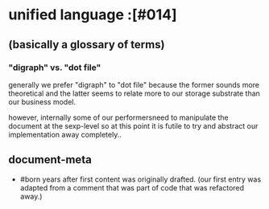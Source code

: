 # unified language :[#014]

## (basically a glossary of terms)

### "digraph" vs. "dot file"

generally we prefer "digraph" to "dot file" because the former sounds
more theoretical and the latter seems to relate more to our storage
substrate than our business model.

however, internally some of our performersneed to manipulate the document
at the sexp-level so at this point it is futile to try and abstract our
implementation away completely..




## document-meta

  - #born years after first content was originally drafted.
    (our first entry was adapted from a comment that was part of code
     that was refactored away.)
